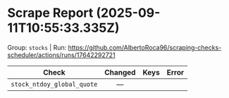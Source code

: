 # Scrape Report (2025-09-11T10:55:33.335Z)

Group: `stocks`  |  Run: https://github.com/AlbertoRoca96/scraping-checks-scheduler/actions/runs/17642292721

| Check | Changed | Keys | Error |
|---|:---:|:--|:--|
| `stock_ntdoy_global_quote` | — |  |  |

